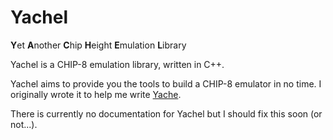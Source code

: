 # Yachel

**Y**et **A**nother **C**hip **H**eight **E**mulation **L**ibrary

Yachel is a CHIP-8 emulation library, written in C++.

Yachel aims to provide you the tools to build a CHIP-8 emulator in no time. I
originally wrote it to help me write
[Yache](https://github.com/geospace/yache).

There is currently no documentation for Yachel but I should fix this soon (or
not...).
